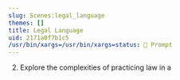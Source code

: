 ```yaml
---
slug: Scenes:legal_language
themes: []
title: Legal Language
uid: 2171a0f7b1c5
/usr/bin/xargs=/usr/bin/xargs=status: 💬 Prompt
---
```

2. Explore the complexities of practicing law in a
